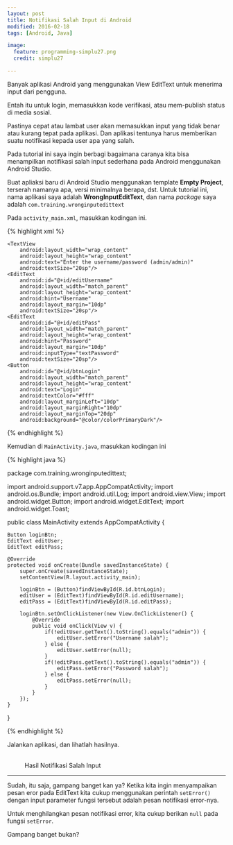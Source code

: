 ```yaml
---
layout: post
title: Notifikasi Salah Input di Android
modified: 2016-02-18
tags: [Android, Java]

image:
  feature: programming-simplu27.png
  credit: simplu27

---
```


Banyak aplikasi Android yang menggunakan View EditText untuk menerima input dari pengguna.

Entah itu untuk login, memasukkan kode verifikasi, atau mem-publish status di media sosial.

Pastinya cepat atau lambat user akan memasukkan input yang tidak benar atau kurang tepat pada aplikasi. Dan aplikasi tentunya harus memberikan suatu notifikasi kepada user apa yang salah.

Pada tutorial ini saya ingin berbagi bagaimana caranya kita bisa menampilkan notifikasi salah input sederhana pada Android menggunakan Android Studio.

<!--excerpt-->

Buat apliaksi baru di Android Studio menggunakan template **Empty Project**, terserah namanya apa, versi minimalnya berapa, dst. Untuk tutorial ini, nama aplikasi saya adalah **WrongInputEditText**, dan nama *package* saya adalah `com.training.wronginputedittext`

Pada `activity_main.xml`, masukkan kodingan ini.

{% highlight xml %}
<?xml version="1.0" encoding="utf-8"?>
<LinearLayout xmlns:android="http://schemas.android.com/apk/res/android"
    xmlns:tools="http://schemas.android.com/tools"
    android:layout_width="match_parent"
    android:layout_height="match_parent"
    android:paddingBottom="@dimen/activity_vertical_margin"
    android:paddingLeft="@dimen/activity_horizontal_margin"
    android:paddingRight="@dimen/activity_horizontal_margin"
    android:paddingTop="@dimen/activity_vertical_margin"
    tools:context="com.training.wronginputedittext.MainActivity"
    android:orientation="vertical">

    <TextView
        android:layout_width="wrap_content"
        android:layout_height="wrap_content"
        android:text="Enter the username/password (admin/admin)"
        android:textSize="20sp"/>
    <EditText
        android:id="@+id/editUsername"
        android:layout_width="match_parent"
        android:layout_height="wrap_content"
        android:hint="Username"
        android:layout_margin="10dp"
        android:textSize="20sp"/>
    <EditText
        android:id="@+id/editPass"
        android:layout_width="match_parent"
        android:layout_height="wrap_content"
        android:hint="Password"
        android:layout_margin="10dp"
        android:inputType="textPassword"
        android:textSize="20sp"/>
    <Button
        android:id="@+id/btnLogin"
        android:layout_width="match_parent"
        android:layout_height="wrap_content"
        android:text="Login"
        android:textColor="#fff"
        android:layout_marginLeft="10dp"
        android:layout_marginRight="10dp"
        android:layout_marginTop="20dp"
        android:background="@color/colorPrimaryDark"/>
</LinearLayout>

{% endhighlight %}

Kemudian di `MainActivity.java`, masukkan kodingan ini

{% highlight java %}

package com.training.wronginputedittext;

import android.support.v7.app.AppCompatActivity;
import android.os.Bundle;
import android.util.Log;
import android.view.View;
import android.widget.Button;
import android.widget.EditText;
import android.widget.Toast;

public class MainActivity extends AppCompatActivity {

    Button loginBtn;
    EditText editUser;
    EditText editPass;

    @Override
    protected void onCreate(Bundle savedInstanceState) {
        super.onCreate(savedInstanceState);
        setContentView(R.layout.activity_main);

        loginBtn = (Button)findViewById(R.id.btnLogin);
        editUser = (EditText)findViewById(R.id.editUsername);
        editPass = (EditText)findViewById(R.id.editPass);

        loginBtn.setOnClickListener(new View.OnClickListener() {
            @Override
            public void onClick(View v) {
                if(!editUser.getText().toString().equals("admin")) {
                    editUser.setError("Username salah");
                } else {
                    editUser.setError(null);
                }
                if(!editPass.getText().toString().equals("admin")) {
                    editPass.setError("Password salah");
                } else {
                    editPass.setError(null);
                }
            }
        });
    }
}

{% endhighlight %}

Jalankan aplikasi, dan lihatlah hasilnya.

<figure class="third">
	<a href="/images/posts/2016-02-28-android-notifikasi-salah-input/android-salah-input-1.png"><img src="/images/posts/2016-02-28-android-notifikasi-salah-input/android-salah-input-1.png" alt=""/></a>
  <a href="/images/posts/2016-02-28-android-notifikasi-salah-input/android-salah-input-2.png"><img src="/images/posts/2016-02-28-android-notifikasi-salah-input/android-salah-input-2.png" alt=""/></a>
  <a href="/images/posts/2016-02-28-android-notifikasi-salah-input/android-salah-input-3.png"><img src="/images/posts/2016-02-28-android-notifikasi-salah-input/android-salah-input-3.png" alt=""/></a>
  <figcaption>Hasil Notifikasi Salah Input</figcaption>
</figure>

***

Sudah, itu saja, gampang banget kan ya? Ketika kita ingin menyampaikan pesan eror pada EditText kita cukup menggunakan perintah `setError()` dengan input parameter fungsi tersebut adalah pesan notifikasi error-nya.

Untuk menghilangkan pesan notifikasi error, kita cukup berikan `null` pada fungsi `setError`.

Gampang banget bukan?
